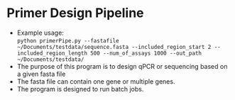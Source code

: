 # Primer Design Pipeline
* Example usage: \
`python primerPipe.py --fastafile ~/Documents/testdata/sequence.fasta --included_region_start 2 --included_region_length 500 --num_of_assays 1000 --out_path ~/Documents/testdata/`
* The purpose of this program is to design qPCR or sequencing based on a given fasta file
* The fasta file can contain one gene or multiple genes.
* The program is designed to run batch jobs.